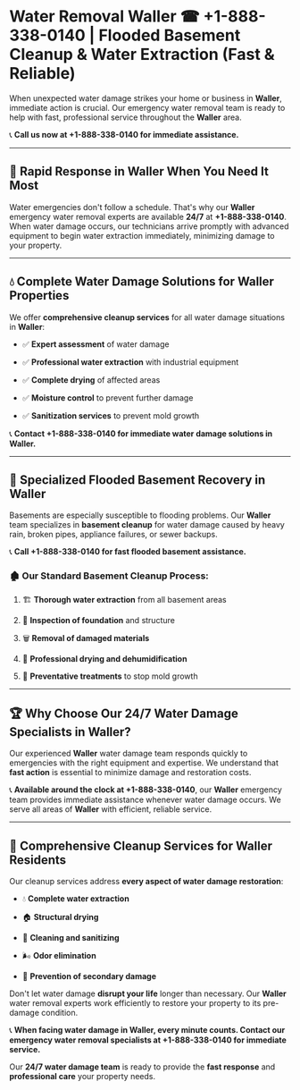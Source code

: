 # Water Removal Waller ☎ +1-888-338-0140 | Flooded Basement Cleanup & Water Extraction (Fast & Reliable)

When unexpected water damage strikes your home or business in **Waller**, immediate action is crucial. Our emergency water removal team is ready to help with fast, professional service throughout the **Waller** area. 

📞 **Call us now at +1-888-338-0140 for immediate assistance.**
---
## 🚀 Rapid Response in Waller When You Need It Most
Water emergencies don't follow a schedule. That's why our **Waller** emergency water removal experts are available **24/7** at **+1-888-338-0140**. When water damage occurs, our technicians arrive promptly with advanced equipment to begin water extraction immediately, minimizing damage to your property.
---
## 💧 Complete Water Damage Solutions for Waller Properties
We offer **comprehensive cleanup services** for all water damage situations in **Waller**:
- ✅ **Expert assessment** of water damage  
- ✅ **Professional water extraction** with industrial equipment  
- ✅ **Complete drying** of affected areas  
- ✅ **Moisture control** to prevent further damage  
- ✅ **Sanitization services** to prevent mold growth  
📞 **Contact +1-888-338-0140 for immediate water damage solutions in Waller.**
---
## 🌊 Specialized Flooded Basement Recovery in Waller
Basements are especially susceptible to flooding problems. Our **Waller** team specializes in **basement cleanup** for water damage caused by heavy rain, broken pipes, appliance failures, or sewer backups. 
📞 **Call +1-888-338-0140 for fast flooded basement assistance.**
### 🏚️ Our Standard Basement Cleanup Process:
1. 🏗️ **Thorough water extraction** from all basement areas  
2. 🔎 **Inspection of foundation** and structure  
3. 🗑️ **Removal of damaged materials**  
4. 💨 **Professional drying and dehumidification**  
5. 🚫 **Preventative treatments** to stop mold growth  
---
## 🏆 Why Choose Our 24/7 Water Damage Specialists in Waller?
Our experienced **Waller** water damage team responds quickly to emergencies with the right equipment and expertise. We understand that **fast action** is essential to minimize damage and restoration costs.
📞 **Available around the clock at +1-888-338-0140**, our **Waller** emergency team provides immediate assistance whenever water damage occurs. We serve all areas of **Waller** with efficient, reliable service.
---
## 🧹 Comprehensive Cleanup Services for Waller Residents
Our cleanup services address **every aspect of water damage restoration**:
- 💧 **Complete water extraction**  
- 🏠 **Structural drying**  
- 🧼 **Cleaning and sanitizing**  
- 🌬️ **Odor elimination**  
- 🚫 **Prevention of secondary damage**  
Don't let water damage **disrupt your life** longer than necessary. Our **Waller** water removal experts work efficiently to restore your property to its pre-damage condition.
📞 **When facing water damage in Waller, every minute counts. Contact our emergency water removal specialists at +1-888-338-0140 for immediate service.**
Our **24/7 water damage team** is ready to provide the **fast response** and **professional care** your property needs.
